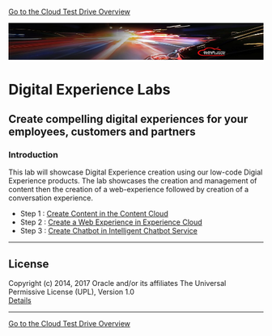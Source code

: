 
[Go to the Cloud Test Drive Overview](../README.md)

![](../common/images/customer.logo2.png)

# Digital Experience Labs #

## Create compelling digital experiences for your employees, customers and partners ##

### Introduction ###

This lab will showcase  Digital Experience creation using our low-code Digial Experience products. The lab showcases the creation and management of content then the creation of a web-experience followed by creation of a conversation experience.

+ Step 1 : [Create Content in the Content Cloud](jcs-create/README.md)
+ Step 2 : [Create a Web Experience in Experience Cloud](jcs-create/README.md)
+ Step 3 : [Create Chatbot in Intelligent Chatbot Service](jcs-create/README.md)


---

## License ##
Copyright (c) 2014, 2017 Oracle and/or its affiliates
The Universal Permissive License (UPL), Version 1.0   
[Details](../common/license.md)

---
[Go to the Cloud Test Drive Overview](../README.md)
